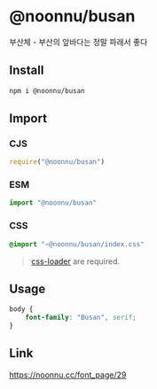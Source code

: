 # @noonnu/busan
부산체 - 부산의 앞바다는 정말 파래서 좋다

## Install
```sh
npm i @noonnu/busan
```
## Import
### CJS
```js
require("@noonnu/busan")
```
### ESM
```js
import "@noonnu/busan"
```
### CSS 
```css
@import "~@noonnu/busan/index.css"
```
> [css-loader](https://github.com/webpack-contrib/css-loader) are required.

## Usage
```css
body {
    font-family: "Busan", serif;
}
```

## Link
https://noonnu.cc/font_page/29